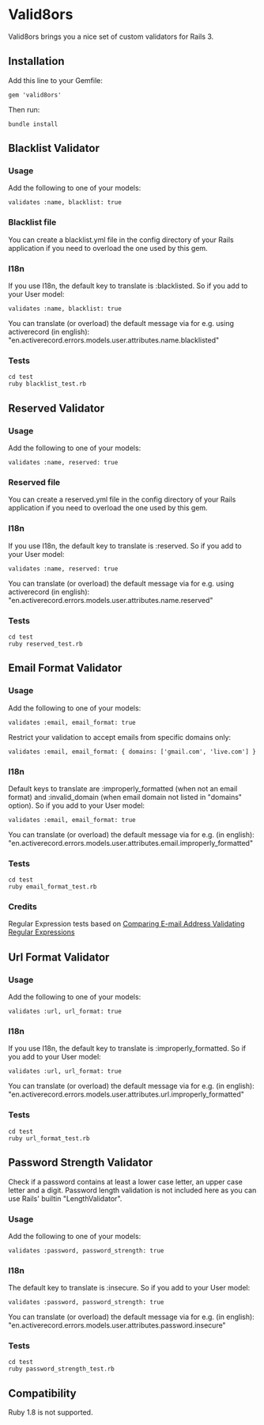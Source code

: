 # Valid8ors

Valid8ors brings you a nice set of custom validators for Rails 3.

## Installation

Add this line to your Gemfile:

    gem 'valid8ors'

Then run:

    bundle install

## Blacklist Validator

### Usage

Add the following to one of your models:

    validates :name, blacklist: true

### Blacklist file

You can create a blacklist.yml file in the config directory of your Rails application if you need to overload the one used by this gem.

### I18n

If you use I18n, the default key to translate is :blacklisted. So if you add to your User model:

    validates :name, blacklist: true

You can translate (or overload) the default message via for e.g. using activerecord (in english): "en.activerecord.errors.models.user.attributes.name.blacklisted"

### Tests

    cd test
    ruby blacklist_test.rb

## Reserved Validator

### Usage

Add the following to one of your models:

    validates :name, reserved: true

### Reserved file

You can create a reserved.yml file in the config directory of your Rails application if you need to overload the one used by this gem.

### I18n

If you use I18n, the default key to translate is :reserved. So if you add to your User model:

    validates :name, reserved: true

You can translate (or overload) the default message via for e.g. using activerecord (in english): "en.activerecord.errors.models.user.attributes.name.reserved"

### Tests

    cd test
    ruby reserved_test.rb

## Email Format Validator

### Usage

Add the following to one of your models:

    validates :email, email_format: true

Restrict your validation to accept emails from specific domains only:

    validates :email, email_format: { domains: ['gmail.com', 'live.com'] }

### I18n

Default keys to translate are :improperly_formatted (when not an email format) and :invalid_domain (when email domain not listed in "domains" option).
So if you add to your User model:

    validates :email, email_format: true

You can translate (or overload) the default message via for e.g. (in english): "en.activerecord.errors.models.user.attributes.email.improperly_formatted"

### Tests

    cd test
    ruby email_format_test.rb

### Credits

Regular Expression tests based on [Comparing E-mail Address Validating Regular Expressions](http://fightingforalostcause.net/misc/2006/compare-email-regex.php)

## Url Format Validator

### Usage

Add the following to one of your models:

    validates :url, url_format: true

### I18n

If you use I18n, the default key to translate is :improperly_formatted. So if you add to your User model:

    validates :url, url_format: true

You can translate (or overload) the default message via for e.g. (in english): "en.activerecord.errors.models.user.attributes.url.improperly_formatted"

### Tests

    cd test
    ruby url_format_test.rb

## Password Strength Validator

Check if a password contains at least a lower case letter, an upper case letter and a digit.
Password length validation is not included here as you can use Rails' builtin "LengthValidator".

### Usage

Add the following to one of your models:

    validates :password, password_strength: true

### I18n

The default key to translate is :insecure. So if you add to your User model:

    validates :password, password_strength: true

You can translate (or overload) the default message via for e.g. (in english): "en.activerecord.errors.models.user.attributes.password.insecure"

### Tests

    cd test
    ruby password_strength_test.rb

## Compatibility

Ruby 1.8 is not supported.
